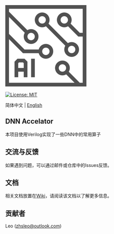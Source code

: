 ![LOGO](./imgs/logo.svg)

[![License: MIT](https://img.shields.io/badge/License-MIT-yellow.svg)](https://opensource.org/licenses/MIT)

简体中文 | [English](./README.md)

## DNN Accelator
本项目使用Verilog实现了一些DNN中的常用算子

## 交流与反馈
如果遇到问题，可以通过邮件或仓库中的Issues反馈。

## 文档
相关文档放置在[Wiki](https://github.com/User-xLeo/DNN-Accelerator/wiki)，请阅读该文档以了解更多信息。

## 贡献者
Leo (zhsleo@outlook.com)